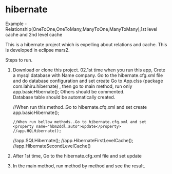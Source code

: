 # hibernate
Example - Relationship(OneToOne,OneToMany,ManyToOne,ManyToMany),1st level cache and 2nd level cache 

This is a hibernate project which is expelling about relations and cache.
This is developed in eclipse mars2.

Steps to run.
01. Download or clone this project.
02.1st time when you run this app,
 Crete a mysql database with Name company.
 Go to the hibernate.cfg.xml file and do database configuration and set <property name="hbm2ddl.auto">create</property>
 Go to App.clss (package com.lahiru.hibernate) , 
    then go to main method,
    run only app.basicHibernate();
    Others should be commented.    
    Database table should be automatically created.
    
    
    //When run this method..Go to hibernate.cfq.xml and set <property name="hbm2ddl.auto">create</property>
		app.basicHibernate();
		
		//When run bellow methods..Go to hibernate.cfq.xml and set <property name="hbm2ddl.auto">update</property>
		//app.HQLHibernate();
	  //app.SQLHibernate();
		//app.HibernateFirstLevelCache();
		//app.HibernateSecondLevelCache()

    
03. After 1st time, Go to the hibernate.cfg.xml file and set <property name="hbm2ddl.auto">update</property>
04. In the main method, run method by method and see the result.
    
